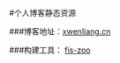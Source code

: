 #个人博客静态资源

###博客地址：[xwenliang.cn](http://xwenliang.cn)

###构建工具： [fis-zoo](https://github.com/xwenliang/fis-zoo)
